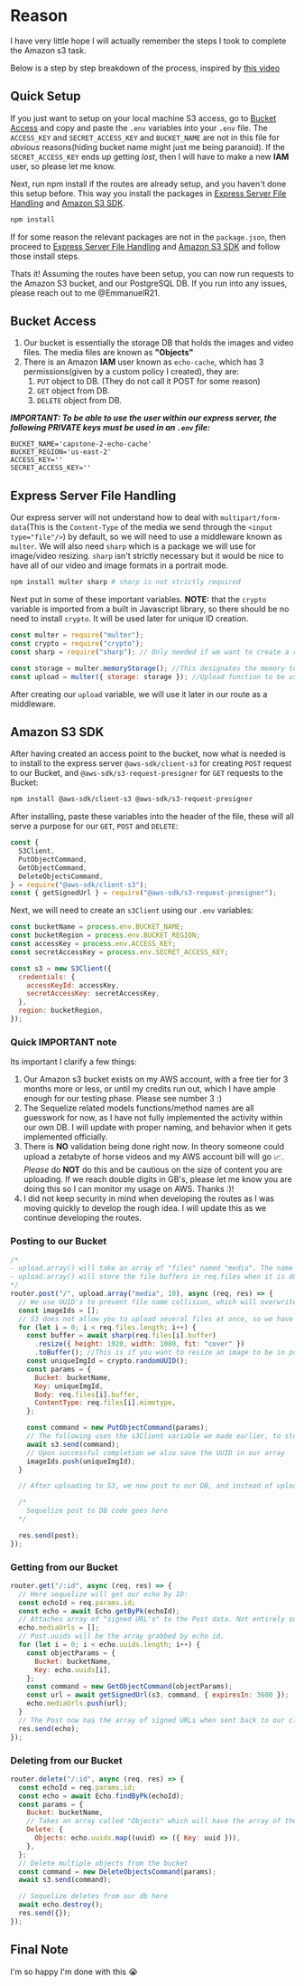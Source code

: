 # Reason

I have very little hope I will actually remember the steps I took to complete the Amazon s3 task.

Below is a step by step breakdown of the process, inspired by [this video](https://www.youtube.com/watch?v=eQAIojcArRY&t=996s)

## Quick Setup

If you just want to setup on your local machine S3 access, go to [Bucket Access](#bucket-access) and copy and paste the `.env` variables into your `.env` file. The `ACCESS_KEY` and `SECRET_ACCESS_KEY` and `BUCKET_NAME` are not in this file for _obvious_ reasons(hiding bucket name might just me being paranoid). If the `SECRET_ACCESS_KEY` ends up getting _lost_, then I will have to make a new **IAM** user, so please let me know.

Next, run npm install if the routes are already setup, and you haven't done this setup before. This way you install the packages in [Express Server File Handling](#express-server-file-handling) and [Amazon S3 SDK](#amazon-s3-sdk).

```bash
npm install
```

If for some reason the relevant packages are not in the `package.json`, then proceed to [Express Server File Handling](#express-server-file-handling) and [Amazon S3 SDK](#amazon-s3-sdk) and follow those install steps.

Thats it! Assuming the routes have been setup, you can now run requests to the Amazon S3 bucket, and our PostgreSQL DB. If you run into any issues, please reach out to me @EmmanuelR21.

## Bucket Access

1. Our bucket is essentially the storage DB that holds the images and video files. The media files are known as **"Objects"**
2. There is an Amazon **IAM** user known as `echo-cache`, which has 3 permissions(given by a custom policy I created), they are:
   1. `PUT` object to DB. (They do not call it POST for some reason)
   2. `GET` object from DB.
   3. `DELETE` object from DB.

**_IMPORTANT: To be able to use the user within our express server, the following PRIVATE keys must be used in an `.env` file:_**

```env
BUCKET_NAME='capstone-2-echo-cache'
BUCKET_REGION='us-east-2'
ACCESS_KEY=''
SECRET_ACCESS_KEY=''
```

## Express Server File Handling

Our express server will not understand how to deal with `multipart/form-data`(This is the `Content-Type` of the media we send through the `<input type="file"/>`) by default, so we will need to use a middleware known as `multer`. We will also need `sharp` which is a package we will use for image/video resizing. `sharp` isn't strictly necessary but it would be nice to have all of our video and image formats in a portrait mode.

```bash
npm install multer sharp # sharp is not strictly required
```

Next put in some of these important variables. **NOTE:** that the `crypto` variable is imported from a built in Javascript library, so there should be no need to install `crypto`. It will be used later for unique ID creation.

```javascript
const multer = require("multer");
const crypto = require("crypto");
const sharp = require("sharp"); // Only needed if we want to create a resized image, for example to put images into portrait mode (not stretching the image, but adding black bars to fill the gaps).

const storage = multer.memoryStorage(); //This designates the memory to store the media, instead of in disk storage
const upload = multer({ storage: storage }); //Upload function to be used later
```

After creating our `upload` variable, we will use it later in our route as a middleware.

## Amazon S3 SDK

After having created an access point to the bucket, now what is needed is to install to the express server `@aws-sdk/client-s3` for creating `POST` request to our Bucket, and `@aws-sdk/s3-request-presigner` for `GET` requests to the Bucket:

```bash
npm install @aws-sdk/client-s3 @aws-sdk/s3-request-presigner
```

After installing, paste these variables into the header of the file, these will all serve a purpose for our `GET`, `POST` and `DELETE`:

```javascript
const {
  S3Client,
  PutObjectCommand,
  GetObjectCommand,
  DeleteObjectsCommand,
} = require("@aws-sdk/client-s3");
const { getSignedUrl } = require("@aws-sdk/s3-request-presigner");
```

Next, we will need to create an `s3Client` using our `.env` variables:

```javascript
const bucketName = process.env.BUCKET_NAME;
const bucketRegion = process.env.BUCKET_REGION;
const accessKey = process.env.ACCESS_KEY;
const secretAccessKey = process.env.SECRET_ACCESS_KEY;

const s3 = new S3Client({
  credentials: {
    accessKeyId: accessKey,
    secretAccessKey: secretAccessKey,
  },
  region: bucketRegion,
});
```

### Quick **IMPORTANT** note

Its important I clarify a few things:

1. Our Amazon s3 bucket exists on my AWS account, with a free tier for 3 months more or less, or until my credits run out, which I have ample enough for our testing phase. Please see number 3 :)
2. The Sequelize related models functions/method names are all guesswork for now, as I have not fully implemented the activity within our own DB. I will update with proper naming, and behavior when it gets implemented officially.
3. There is **NO** validation being done right now. In theory someone could upload a zetabyte of horse videos and my AWS account bill will go 📈. _Please_ do **NOT** do this and be cautious on the size of content you are uploading. If we reach double digits in GB's, please let me know you are doing this so I can monitor my usage on AWS. Thanks :)!
4. I did not keep security in mind when developing the routes as I was moving quickly to develop the rough idea. I will update this as we continue developing the routes.

### Posting to our Bucket

```javascript
/*
- upload.array() will take an array of "files" named "media". The name "media" can be literally anything, just depends on what you name the array of files being sent from the client.
- upload.array() will store the file buffers in req.files when it is done.
*/
router.post("/", upload.array("media", 10), async (req, res) => {
  // We use UUID's to prevent file name collision, which will overwrite one file over the other. We will also use it to retrieve the media later so we store it in our Postgres DB.
  const imageIds = [];
  // S3 does not allow you to upload several files at once, so we have to loop
  for (let i = 0; i < req.files.length; i++) {
    const buffer = await sharp(req.files[i].buffer)
      .resize({ height: 1920, width: 1080, fit: "cover" })
      .toBuffer(); //This is if you want to resize an image to be in portrait mode. The image wont get affected, but essentially black bars will fill the gaps.
    const uniqueImgId = crypto.randomUUID();
    const params = {
      Bucket: bucketName,
      Key: uniqueImgId,
      Body: req.files[i].buffer,
      ContentType: req.files[i].mimetype,
    };

    const command = new PutObjectCommand(params);
    // The following uses the s3Client variable we made earlier, to store to the AWS DB bucket
    await s3.send(command);
    // Upon successful completion we also save the UUID in our array
    imageIds.push(uniqueImgId);
  }

  // After uploading to S3, we now post to our DB, and instead of uploading media, we will upload the array of UUID's.

  /*
    Sequelize post to DB code goes here
  */

  res.send(post);
});
```

### Getting from our Bucket

```javascript
router.get("/:id", async (req, res) => {
  // Here sequelize will get our echo by ID:
  const echoId = req.params.id;
  const echo = await Echo.getByPk(echoId);
  // Attaches array of "signed URL's" to the Post data. Not entirely sure yet if this adds to the DB table, need to test.
  echo.mediaUrls = [];
  // Post.uuids will be the array grabbed by echo id.
  for (let i = 0; i < echo.uuids.length; i++) {
    const objectParams = {
      Bucket: bucketName,
      Key: echo.uuids[i],
    };
    const command = new GetObjectCommand(objectParams);
    const url = await getSignedUrl(s3, command, { expiresIn: 3600 });
    echo.mediaUrls.push(url);
  }
  // The Post now has the array of signed URLs when sent back to our client.
  res.send(echo);
});
```

### Deleting from our Bucket

```javascript
router.delete("/:id", async (req, res) => {
  const echoId = req.params.id;
  const echo = await Echo.findByPk(echoId);
  const params = {
    Bucket: bucketName,
    // Takes an array called "Objects" which will have the array of the multiple uuids, to delete all at once.
    Delete: {
      Objects: echo.uuids.map((uuid) => ({ Key: uuid })),
    },
  };
  // Delete multiple objects from the bucket
  const command = new DeleteObjectsCommand(params);
  await s3.send(command);

  // Sequelize deletes from our db here
  await echo.destroy();
  res.send({});
});
```

## Final Note

I'm so happy I'm done with this 😭
